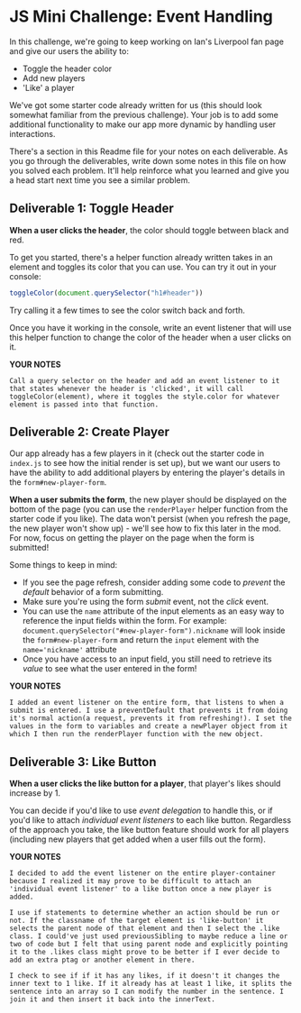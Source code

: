 # JS Mini Challenge: Event Handling

In this challenge, we're going to keep working on Ian's Liverpool fan page and give our users the ability to:

- Toggle the header color
- Add new players
- 'Like' a player 

We've got some starter code already written for us (this should look somewhat familiar from the previous challenge). Your job is to add some additional functionality to make our app more dynamic by handling user interactions.

There's a section in this Readme file for your notes on each deliverable. As you go through the deliverables, write down some notes in this file on how you solved each problem. It'll help reinforce what you learned and give you a head start next time you see a similar problem.

## Deliverable 1: Toggle Header

**When a user clicks the header**, the color should toggle between black and red. 

To get you started, there's a helper function already written takes in an element and toggles its color that you can use. You can try it out in your console:

```js
toggleColor(document.querySelector("h1#header"))
```

Try calling it a few times to see the color switch back and forth. 

Once you have it working in the console, write an event listener that will use this helper function to change the color of the header when a user clicks on it.

**YOUR NOTES**
```
Call a query selector on the header and add an event listener to it that states whenever the header is 'clicked', it will call toggleColor(element), where it toggles the style.color for whatever element is passed into that function.
```

## Deliverable 2: Create Player

Our app already has a few players in it (check out the starter code in `index.js` to see how the initial render is set up), but we want our users to have the ability to add additional players by entering the player's details in the `form#new-player-form`.

**When a user submits the form**, the new player should be displayed on the bottom of the page (you can use the `renderPlayer` helper function from the starter code if you like). The data won't persist (when you refresh the page, the new player won't show up) - we'll see how to fix this later in the mod. For now, focus on getting the player on the page when the form is submitted!

Some things to keep in mind:
- If you see the page refresh, consider adding some code to *prevent* the *default* behavior of a form submitting.
- Make sure you're using the form *submit* event, not the *click* event.
- You can use the `name` attribute of the input elements as an easy way to reference the input fields within the form. For example: `document.querySelector("#new-player-form").nickname` will look inside the `form#new-player-form` and return the `input` element with the `name='nickname'` attribute
- Once you have access to an input field, you still need to retrieve its *value* to see what the user entered in the form!

**YOUR NOTES**
```
I added an event listener on the entire form, that listens to when a submit is entered. I use a preventDefault that prevents it from doing it's normal action(a request, prevents it from refreshing!). I set the values in the form to variables and create a newPlayer object from it which I then run the renderPlayer function with the new object.

```

## Deliverable 3: Like Button

**When a user clicks the like button for a player**, that player's likes should increase by 1. 

You can decide if you'd like to use *event delegation* to handle this, or if you'd like to attach *individual event listeners* to each like button. Regardless of the approach you take, the like button feature should work for all players (including new players that get added when a user fills out the form).

**YOUR NOTES**
```
I decided to add the event listener on the entire player-container because I realized it may prove to be difficult to attach an 'individual event listener' to a like button once a new player is added. 

I use if statements to determine whether an action should be run or not. If the classname of the target element is 'like-button' it selects the parent node of that element and then I select the .like class. I could've just used previousSibling to maybe reduce a line or two of code but I felt that using parent node and explicitly pointing it to the .likes class might prove to be better if I ever decide to add an extra ptag or another element in there.

I check to see if if it has any likes, if it doesn't it changes the inner text to 1 like. If it already has at least 1 like, it splits the sentence into an array so I can modify the number in the sentence. I join it and then insert it back into the innerText.

```
